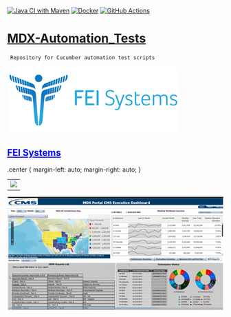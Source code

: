 [![Java CI with Maven](https://github.com/sharifGab/MDX-Automation_Tests/actions/workflows/maven.yml/badge.svg)](https://github.com/sharifGab/MDX-Automation_Tests/actions/workflows/maven.yml) 
[![Docker](https://github.com/jenkinsci/jenkinsfile-runner-github-actions/actions/workflows/docker.yml/badge.svg)](https://github.com/jenkinsci/jenkinsfile-runner-github-actions/actions/workflows/docker.yml) 
[![GitHub Actions](https://github.com/seleniumhq/seleniumhq.github.io/workflows/Publish%20Selenium%20Site/badge.svg)](https://github.com/SeleniumHQ/seleniumhq.github.io/actions?query=workflow%3A%22Publish+Selenium+Site%22)   
# [MDX-Automation_Tests](https://github.com/sharifGab/MDX-Automation_Tests/)
     Repository for Cucumber automation test scripts    
![Alt text](src\test\resources\FEilogo.png)
## <a href="https://www.feisystems.com/impact/cms-mdx-portal/" style="color: blue; text-decoration: underline;text-decoration-style: underline;">FEI Systems</a>



.center {
margin-left: auto;
margin-right: auto;
}

 <table class="center">
  <tr>
    <td><img src="https://via.placeholder.com/150"></td>
  </tr>
</table> 









![MDX-screenshot](src\test\resources\MDX-screenshot.png)
